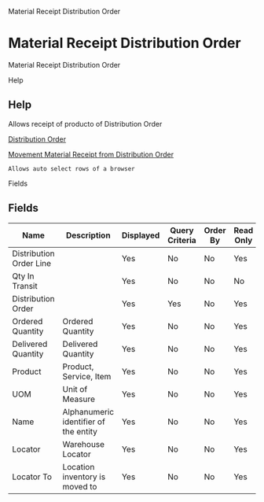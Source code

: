 
Material Receipt Distribution Order
# Material Receipt Distribution Order


Material Receipt Distribution Order

Help
## Help

Allows receipt of producto of Distribution Order

[Distribution Order](../../functional-guide/window/window-distribution-order.md)

[Movement Material Receipt from Distribution Order](../../functional-guide/window/process-m_movement-material-receipt.md)

```
Allows auto select rows of a browser
```
Fields
## Fields




Name                    | Description                           | Displayed | Query Criteria | Order By | Read Only | Mandatory
----------------------- | ------------------------------------- | --------- | -------------- | -------- | --------- | ---------
Distribution Order Line |                                       | Yes       | No             | No       | Yes       | No       
Qty In Transit          |                                       | Yes       | No             | No       | No        | No       
Distribution Order      |                                       | Yes       | Yes            | No       | Yes       | Yes      
Ordered Quantity        | Ordered Quantity                      | Yes       | No             | No       | Yes       | No       
Delivered Quantity      | Delivered Quantity                    | Yes       | No             | No       | Yes       | No       
Product                 | Product, Service, Item                | Yes       | No             | No       | Yes       | No       
UOM                     | Unit of Measure                       | Yes       | No             | No       | Yes       | No       
Name                    | Alphanumeric identifier of the entity | Yes       | No             | No       | Yes       | No       
Locator                 | Warehouse Locator                     | Yes       | No             | No       | Yes       | No       
Locator To              | Location inventory is moved to        | Yes       | No             | No       | Yes       | No       
